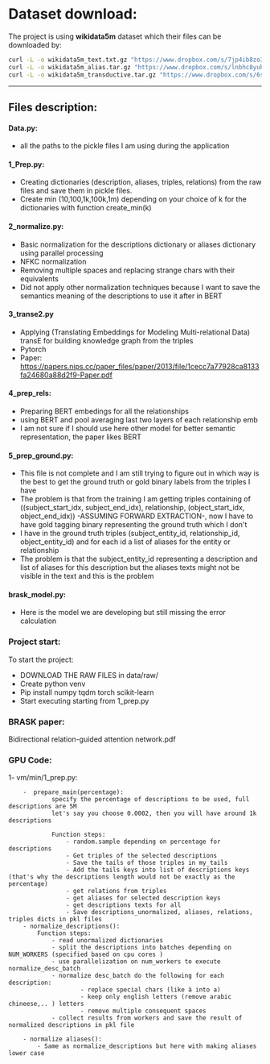 # Dataset download:

The project is using **wikidata5m** dataset which their files can be downloaded by:

```bash
curl -L -o wikidata5m_text.txt.gz "https://www.dropbox.com/s/7jp4ib8zo3i6m10/wikidata5m_text.txt.gz?dl=1" && gunzip wikidata5m_text.txt.gz
curl -L -o wikidata5m_alias.tar.gz "https://www.dropbox.com/s/lnbhc8yuhit4wm5/wikidata5m_alias.tar.gz?dl=1" && gunzip wikidata5m_alias.tar.gz && tar -xvf wikidata5m_alias.tar
curl -L -o wikidata5m_transductive.tar.gz "https://www.dropbox.com/s/6sbhm0rwo4l73jq/wikidata5m_transductive.tar.gz?dl=1" && gunzip wikidata5m_transductive.tar.gz && tar -xvf wikidata5m_transductive.tar
```

---


## Files description: 

#### Data.py: 
- all the paths to the pickle files I am using during the application

#### 1_Prep.py: 
- Creating dictionaries (description, aliases, triples, relations) from the raw files and  save them in pickle files.
- Create min (10,100,1k,100k,1m) depending on your choice of k for the dictionaries with function create_min(k)


#### 2_normalize.py: 
- Basic normalization for the descriptions dictionary or aliases dictionary using parallel processing
- NFKC normalization
- Removing multiple spaces and replacing strange chars with their equivalents
- Did not apply other normalization techniques because I want to save the semantics meaning of the descriptions to use it after in BERT

#### 3_transe2.py
- Applying (Translating Embeddings for Modeling Multi-relational Data) transE for building  knowledge graph from the triples
- Pytorch
- Paper: https://papers.nips.cc/paper_files/paper/2013/file/1cecc7a77928ca8133fa24680a88d2f9-Paper.pdf

#### 4_prep_rels:
- Preparing BERT embedings for all the relationships
- using BERT and pool averaging last two layers of each  relationship emb
- I am not sure if I should use here other model for better semantic representation, the paper likes BERT


#### 5_prep_ground.py:
- This file is not complete and I am still trying to figure out in which way is the best to get the ground truth or gold binary labels from the triples I have
- The problem is that from the training I am getting triples containing of ((subject_start_idx, subject_end_idx), relationship, (object_start_idx, object_end_idx)) -ASSUMING FORWARD EXTRACTION-, now I have to have gold tagging binary representing the ground truth which I don't
- I have in the ground truth triples (subject_entity_id, relationship_id, object_entity_id) and for each id a list of aliases for the entity or relationship
- The problem is that the subject_entity_id representing a description and list of aliases for this description but the aliases texts might not be visible in the text and this is the problem


#### brask_model.py:
- Here is the model we are developing but still missing the error calculation

### Project start:

To start the project: 
- DOWNLOAD THE RAW FILES in data/raw/
- Create python venv
- Pip install numpy  tqdm torch scikit-learn  
- Start executing starting from 1_prep.py

### BRASK paper: 
 Bidirectional relation-guided attention network.pdf



### GPU Code: 
 1- vm/min/1_prep.py:
        
        -  prepare_main(percentage):
                specify the percentage of descriptions to be used, full descriptions are 5M
                let's say you choose 0.0002, then you will have around 1k descriptions

                Function steps:
                    - random.sample depending on percentage for descriptions 
                    - Get triples of the selected descriptions 
                    - Save the tails of those triples in my_tails 
                    - Add the tails keys into list of descriptions keys (that's why the descriptions length would not be exactly as the percentage)
                    - get relations from triples 
                    - get aliases for selected description keys
                    - get descriptions texts for all 
                    - Save descriptions_unormalized, aliases, relations, triples dicts in pkl files
        - normalize_descriptions(): 
            Function steps:
                - read unormalized dictionaries
                - split the descriptions into batches depending on NUM_WORKERS (specified based on cpu cores )
                - use parallelization on num_workers to execute normalize_desc_batch
                - normalize desc_batch do the following for each description:
                        - replace special chars (like à into a)
                        - keep only english letters (remove arabic chineese,.. ) letters
                        - remove multiple consequent spaces
                - collect results from workers and save the result of normalized descriptions in pkl file

        - normalize aliases():
            - Same as normalize_descriptions but here with making aliases lower case 


